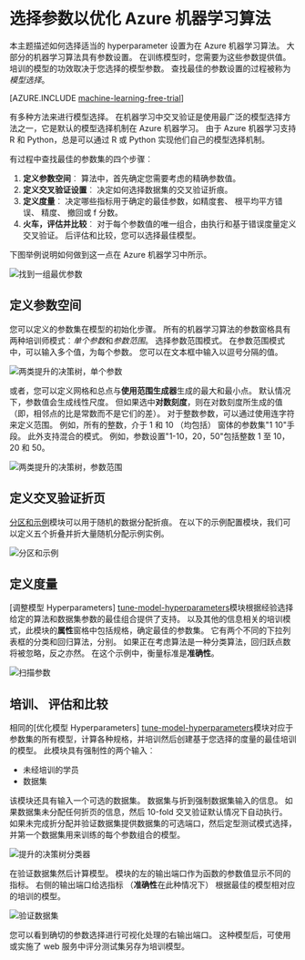 <properties
    pageTitle="选择要优化 Azure 机器学习算法的参数 |Microsoft Azure"
    description="解释如何选择最佳参数设置为在 Azure 机器学习算法。"
    services="machine-learning"
    documentationCenter=""
    authors="bradsev"
    manager="jhubbard"
    editor="cgronlun"/>

<tags
    ms.service="machine-learning"
    ms.workload="data-services"
    ms.tgt_pltfrm="na"
    ms.devlang="na"
    ms.topic="article"
    ms.date="09/12/2016"
    ms.author="bradsev" />


# <a name="choose-parameters-to-optimize-your-algorithms-in-azure-machine-learning"></a>选择参数以优化 Azure 机器学习算法

本主题描述如何选择适当的 hyperparameter 设置为在 Azure 机器学习算法。 大部分的机器学习算法具有参数设置。 在训练模型时，您需要为这些参数提供值。 培训的模型的功效取决于您选择的模型参数。 查找最佳的参数设置的过程被称为*模型选择*。

[AZURE.INCLUDE [machine-learning-free-trial](../../includes/machine-learning-free-trial.md)]

有多种方法来进行模型选择。 在机器学习中交叉验证是使用最广泛的模型选择方法之一，它是默认的模型选择机制在 Azure 机器学习。 由于 Azure 机器学习支持 R 和 Python，总是可以通过 R 或 Python 实现他们自己的模型选择机制。

有过程中查找最佳的参数集的四个步骤︰

1.  **定义参数空间**︰ 算法中，首先确定您需要考虑的精确参数值。
2.  **定义交叉验证设置**︰ 决定如何选择数据集的交叉验证折痕。
3.  **定义度量**︰ 决定哪些指标用于确定的最佳参数，如精度套、 根平均平方错误、 精度、 撤回或 f 分数。
4.  **火车，评估并比较**︰ 对于每个参数值的唯一组合，由执行和基于错误度量定义交叉验证。 后评估和比较，您可以选择最佳模型。

下图举例说明如何做到这一点在 Azure 机器学习中所示。

![找到一组最优参数](./media/machine-learning-algorithm-parameters-optimize/fig1.png)

## <a name="define-the-parameter-space"></a>定义参数空间
您可以定义的参数集在模型的初始化步骤。 所有的机器学习算法的参数窗格具有两种培训师模式︰*单个参数*和*参数范围*。 选择参数范围模式。 在参数范围模式中，可以输入多个值，为每个参数。 您可以在文本框中输入以逗号分隔的值。

![两类提升的决策树，单个参数](./media/machine-learning-algorithm-parameters-optimize/fig2.png)

 或者，您可以定义网格和总点与**使用范围生成器**生成的最大和最小点。 默认情况下，参数值会生成线性尺度。 但如果选中**对数刻度**，则在对数刻度所生成的值 （即，相邻点的比是常数而不是它们的差）。 对于整数参数，可以通过使用连字符来定义范围。 例如，所有的整数，介于 1 和 10 （均包括） 窗体的参数集"1 10"手段。 此外支持混合的模式。 例如，参数设置"1-10，20，50"包括整数 1 至 10，20 和 50。

![两类提升的决策树，参数范围](./media/machine-learning-algorithm-parameters-optimize/fig3.png)

## <a name="define-cross-validation-folds"></a>定义交叉验证折页
[分区和示例][partition-and-sample]模块可以用于随机的数据分配折痕。 在以下的示例配置模块，我们可以定义五个折叠并折大量随机分配示例实例。

![分区和示例](./media/machine-learning-algorithm-parameters-optimize/fig4.png)


## <a name="define-the-metric"></a>定义度量
[调整模型 Hyperparameters] [tune-model-hyperparameters]模块根据经验选择给定的算法和数据集参数的最佳组合提供了支持。 以及其他的信息相关的培训模式，此模块的**属性**窗格中包括规格，确定最佳的参数集。 它有两个不同的下拉列表框的分类和回归算法，分别。 如果正在考虑算法是一种分类算法，回归跃点数将被忽略，反之亦然。 在这个示例中，衡量标准是**准确性**。   

![扫描参数](./media/machine-learning-algorithm-parameters-optimize/fig5.png)

## <a name="train-evaluate-and-compare"></a>培训、 评估和比较  
相同的[优化模型 Hyperparameters] [tune-model-hyperparameters]模块对应于参数集的所有模型，计算各种规格，并培训然后创建基于您选择的度量的最佳培训的模型。 此模块具有强制性的两个输入︰

* 未经培训的学员
* 数据集

该模块还具有输入一个可选的数据集。 数据集与折到强制数据集输入的信息。 如果数据集未分配任何折页的信息，然后 10-fold 交叉验证默认情况下自动执行。 如果未完成折分配并验证数据集提供数据集的可选端口，然后定型测试模式选择，并第一个数据集用来训练的每个参数组合的模型。

![提升的决策树分类器](./media/machine-learning-algorithm-parameters-optimize/fig6a.png)

在验证数据集然后计算模型。 模块的左的输出端口作为函数的参数值显示不同的指标。 右侧的输出端口给选指标 （**准确性**在此种情况下） 根据最佳的模型相对应的培训的模型。  

![验证数据集](./media/machine-learning-algorithm-parameters-optimize/fig6b.png)

您可以看到确切的参数选择进行可视化处理的右输出端口。 这种模型后，可使用或实施了 web 服务中评分测试集另存为培训模型。

<!-- Module References -->
[partition-and-sample]: https://msdn.microsoft.com/library/azure/a8726e34-1b3e-4515-b59a-3e4a475654b8/
[tune-model-hyperparameters]: https://msdn.microsoft.com/library/azure/038d91b6-c2f2-42a1-9215-1f2c20ed1b40/
